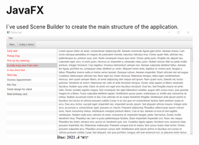 # JavaFX
I`ve used Scene Builder to create the main structure of the application. 
<br>
![alt text](https://github.com/MotyDouek/JavaFX/blob/master/ToDoList/toDoList%20media.png?raw=true)
